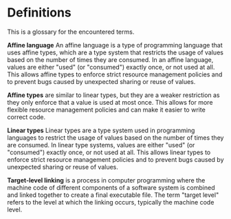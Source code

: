 # Definitions 

This is a glossary for the encountered terms.


**Affine language**
An affine language is a type of programming language that uses affine types, which are a type system that restricts the usage of values based on the number of times they are consumed. In an affine language, values are either "used" (or "consumed") exactly once, or not used at all. This allows affine types to enforce strict resource management policies and to prevent bugs caused by unexpected sharing or reuse of values.

**Affine types** are similar to linear types, but they are a weaker restriction as they only enforce that a value is used at most once. This allows for more flexible resource management policies and can make it easier to write correct code.

**Linear types**
Linear types are a type system used in programming languages to restrict the usage of values based on the number of times they are consumed. In linear type systems, values are either "used" (or "consumed") exactly once, or not used at all. This allows linear types to enforce strict resource management policies and to prevent bugs caused by unexpected sharing or reuse of values.

**Target-level linking** is a process in computer programming where the machine code of different components of a software system is combined and linked together to create a final executable file. The term "target level" refers to the level at which the linking occurs, typically the machine code level.
